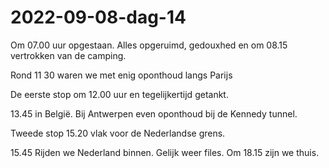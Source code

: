 # 2022-09-08-dag-14
Om 07.00 uur opgestaan. Alles opgeruimd, gedouxhed en om 08.15 vertrokken van de camping.

Rond 11 30 waren we met enig oponthoud langs Parijs 

 De eerste stop om 12.00 uur en tegelijkertijd getankt.
 
 13.45 in België. Bij Antwerpen even oponthoud bij de Kennedy tunnel.
 
Tweede stop 15.20 vlak voor de Nederlandse grens.

15.45 Rijden we Nederland binnen. Gelijk weer files. Om 18.15 zijn we thuis.


